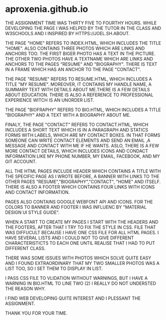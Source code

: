 # aproxenia.github.io
THE ASSIGNMENT TIME WAS THIRTY FIVE TO FOURTHY HOURS.
WHILE DEVELOPING THE PAGE I WAS HELPED BY THE TUTOR IN THE CLASS AND W3SCHOOLS AND I INSPIRED BY HTTPS://JOEL.SH.ABOUT.

THE PAGE "HOME" REFERS TO INDEX.HTML, WHICH INCLUDES THE TITLE "HOME". ALSO CONTAINS THREE PHOTOS WHICH ARE LINKS AND ANCHORS TOO. THE FIRST BIGER PHOTO HAS A TEXT IN THE PICTURE. THE OTHER TWO PHOTOS HAVE A TEXTNAME WHICH ARE LINKS AND ANCHORS TO THE PAGES "RESUME" AND "BIOGRAPHY". THERE IS TEXT IN A FRAME WHICH HAS AN ANCHOR TO THE PAGE "CONTACT".

THE PAGE "RESUME" REFERS TO RESUME.HTML, WHICH INCLUDES A TITLE "MY RESUME". MOREOVER, IT CONTAINS MY HANDLE NAME, A SUMMARY TEXT WITH DETAILS ABOUT ME.THERE IS A FEW DETAILS ABOUT EDUCATION. THERE IS ALSO A REFERENCE TO PROFESSIONAL EXPERIENCE WITCH IS AN UNORDER LIST.

THE PAGE "BIOFRAPHY" REFERS TO BIO.HTML, WHICH INCLUDES A TITLE "BIOGRAPHY" AND A TEXT WITH A BIOGRAPHY ABOUT ME.

FINALY, THE PAGE "CONTACT" REFERS TO CONTACT.HTML, WHICH INCLUDES A SHORT TEXT WHICH IS IN A PARAGRAPH AND STATICS FORMS WITH LABELS, WHICH ARE MY CONTACT BOXES. IN THAT FORMS SOMEONE CAN WRITE CONTACT ELEMENTS AND SEND AN EMAIL ,A MESSAGE AND CONTACT WITH ME IF HE WANTS. ASLO, THERE IS A FEW MORE CONTACT DETAILS, WHICH INCLUDES ICONS AND CONDACT INFORMATION LIKE MY PHONE NUMBER, MY EMAIL, FACEBOOK, AND MY GIT ACCOUNT.

ALL THE HTML PAGES INCLUDE HEADER WHICH CONTAINS A TITLE WITH THE SPECIFIC PAGE AS I WROTE BEFORE, A BANNER WITH LINKS TO THE OTHER PAGES "RESUME","BIOGRAPHY","CONTACT", "HOME" AND ITSELF. THERE IS ALSO A FOOTER WHICH CONTAINS FOUR LINKS WITH ICONS AND CONTACT INFORMATION.

PAGES ALSO CONTAINS GOOGLE WEBFONT API AND ICONS. FOR THE COLORS TO BANNER AND FOOTER I WAS INFLUENC BY "MATERIAL DESIGN UI STYLE GUIDE".

WHEN A START TO CREATE MY PAGES I START WITH THE HEADERS AND THE FOOTERS, AFTER THAT I TRY TO FIX THE STYLE IN CSS. FILE THAT WAS DIFFUCULT BECAUSE I HAVE ONE CSS FILE FOR ALL HTML PAGES. I HAVE SEVERAL LISTS AND I COULD NOT TO GIVE DIFFERENT CHARACTERISTICTS TO EACH ONE UNTIL REALISE THAT I HAD TO PUT DIFFERENT CLASS.

THERE WAS SOME ISSUES WITH PHOTOS WHICH SOLVE QUITE EASY AND I FOUND EXTRAORDINARY THAT MY TWO SMALLER PHOTOS WAS A LIST TOO, SO I SET THEM TO DISPLAY IN LIST.

I PASS CSS FILE TO VLIDATION WITHOUT WARNINGS, BUT I HAVE A WARNING IN BIO.HTML TO LINE TWO (2) I REALLY DO NOT UNDERSTED THE REASON WHY.

I FIND WEB DEVELOPING QUITE INTEREST AND I PLESSANT THE ASSIGNMENT.

THANK YOU FOR YOUR TIME.
